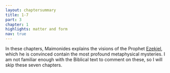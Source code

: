 ```yaml
---
layout: chaptersummary
title: 1-7
part: 3
chapter: 1
highlights: matter and form
nav: true
---
```


In these chapters, Maimonides explains the visions of the Prophet [Ezekiel](https://www.sefaria.org/Ezekiel), which he is convinced contain the most profound metaphysical mysteries. I am not familiar enough with the Biblical text to comment on these, so I will skip these seven chapters.
